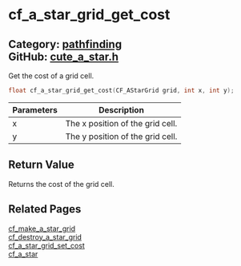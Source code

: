 [](../header.md ':include')

# cf_a_star_grid_get_cost

Category: [pathfinding](/api_reference?id=pathfinding)  
GitHub: [cute_a_star.h](https://github.com/RandyGaul/cute_framework/blob/master/include/cute_a_star.h)  
---

Get the cost of a grid cell.

```cpp
float cf_a_star_grid_get_cost(CF_AStarGrid grid, int x, int y);
```

Parameters | Description
--- | ---
x | The x position of the grid cell.
y | The y position of the grid cell.

## Return Value

Returns the cost of the grid cell.

## Related Pages

[cf_make_a_star_grid](/pathfinding/cf_make_a_star_grid.md)  
[cf_destroy_a_star_grid](/pathfinding/cf_destroy_a_star_grid.md)  
[cf_a_star_grid_set_cost](/pathfinding/cf_a_star_grid_set_cost.md)  
[cf_a_star](/pathfinding/cf_a_star.md)  
